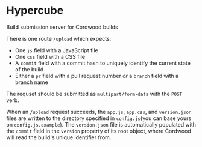 # Hypercube

Build submission server for Cordwood builds

There is one route `/upload` which expects:
  - One `js` field with a JavaScript file
  - One `css` field with a CSS file
  - A `commit` field with a commit hash to uniquely identify the current state of the build
  - Either a `pr` field with a pull request number _or_ a `branch` field with a branch name

The requset should be submitted as `multipart/form-data` with the `POST` verb.

When an `/upload` request succeeds, the `app.js`, `app.css`, and `version.json` files are written to the directory specified in `config.js`(you can base yours on `config.js.example`).
The `version.json` file is automatically populated with the `commit` field in the `version` property of its root object, where Cordwood will read the build's unique identifier from.